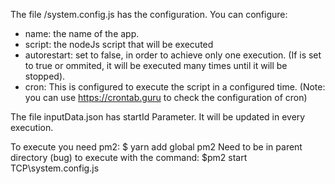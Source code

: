 
The file /system.config.js has the configuration.
You can configure:
- name: the name of the app.
- script: the nodeJs script that will be executed
- autorestart: set to false, in order to achieve only one execution. (If is set to true or ommited, it will be executed many times until it will be stopped).
- cron: This is configured to execute the script in a configured time. 
(Note: you can use https://crontab.guru to check the configuration of cron)

The file inputData.json has startId Parameter. It will be updated in every execution.

To execute you need pm2:
$ yarn add global pm2
Need to be in parent directory (bug) to execute with the command:
$pm2 start TCP\system.config.js